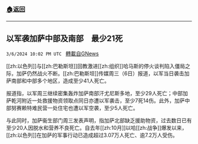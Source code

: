 ###  [:house:返回](README.md)
---


## 以军袭加萨中部及南部　最少21死
`3/6/2024 10:02 PM UTC ` [轉載自GNews](https://gnews.org/articles/2371890)

[[zh:以色列]]与[[zh:巴勒斯坦]]回教激进[[zh:组织]]哈马斯的停火谈判陷入僵局之际，加萨仍然战火不断。[[zh:巴勒斯坦]]传媒周三（6日）报道，以军当日袭击加萨南部和中部多个地区，造成至少41人死亡。

报道指，以军周三继续密集轰炸加萨南部汗尤尼斯多地，至少29人死亡；中部加萨乾河附近一处救援物资领取点同日亦遭以军袭击，至少7死14伤。此外，加萨中部努赛赖特难民营一处住宅也遭以军空袭，至少5人死亡。

与此同时，加萨衞生部门周三发表声明，指加萨北部缺乏援助物资，过去数日已有至少20人因脱水和营养不良死亡。自去年[[zh:10月]]以哈[[zh:战争]]爆发以来，[[zh:以色列]]在加萨的军事行动已造成超过3.07万人死亡、逾7.2万人受伤。
